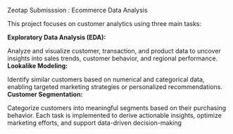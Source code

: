 Zeotap Submisssion : Ecommerce Data Analysis

This project focuses on customer analytics using three main tasks:

**Exploratory Data Analysis (EDA):**

Analyze and visualize customer, transaction, and product data to uncover insights into sales trends, customer behavior, and regional performance.
**Lookalike Modeling:**

Identify similar customers based on numerical and categorical data, enabling targeted marketing strategies or personalized recommendations.
**Customer Segmentation:**

Categorize customers into meaningful segments based on their purchasing behavior.
Each task is implemented to derive actionable insights, optimize marketing efforts, and support data-driven decision-making
